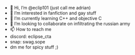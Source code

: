 - 👋 Hi, I’m @eclip101 (just call me adrian)
- 👀 I’m interested in fanfiction and gay stuff
- 🌱 I’m currently learning C++ and objective C
- 💞️ I’m looking to collaborate on infiltrating the russian army
- 📫 How to reach me
 -  discord: eclipse_cta
  - snap: swag.sope
  - dm me for spicy stuff ;) 
